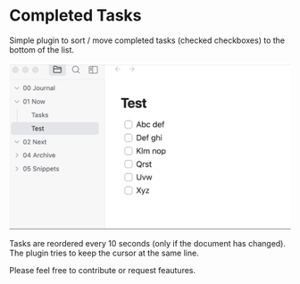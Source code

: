 # Completed Tasks

Simple plugin to sort / move completed tasks (checked checkboxes) to the bottom of the list.

![Demo](https://raw.githubusercontent.com/mgussekloo/obsidian-completedtasks/master/demo.gif)

Tasks are reordered every 10 seconds (only if the document has changed).
The plugin tries to keep the cursor at the same line.

Please feel free to contribute or request feautures.

